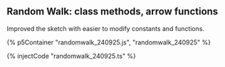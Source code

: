 ## Random Walk: class methods, arrow functions

Improved the sketch with easier to modify constants and functions.

{% p5Container "randomwalk_240925.js", "randomwalk_240925" %}

{% injectCode "randomwalk_240925.ts" %}